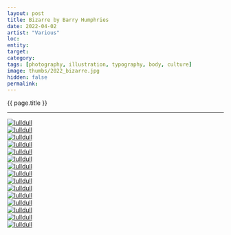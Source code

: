 ```yaml
---
layout: post
title: Bizarre by Barry Humphries
date: 2022-04-02
artist: "Various"
loc: 
entity: 
target: 
category: 
tags: [photography, illustration, typography, body, culture]
image: thumbs/2022_bizarre.jpg
hidden: false
permalink:
---
```




<div class="highlight2">{{ page.title }}</div>

---



<div class="post_image">
	<a href="{{ site.baseurl }}/images/posts/2022_bizarre/001.jpg" target="_blank">
	<img src="{{ site.baseurl }}/images/posts/2022_bizarre/001.jpg" alt="lulldull"></a>
</div>

<div class="post_image">
	<a href="{{ site.baseurl }}/images/posts/2022_bizarre/002.jpg" target="_blank">
	<img src="{{ site.baseurl }}/images/posts/2022_bizarre/002.jpg" alt="lulldull"></a>
</div>

<div class="post_image">
	<a href="{{ site.baseurl }}/images/posts/2022_bizarre/003.jpg" target="_blank">
	<img src="{{ site.baseurl }}/images/posts/2022_bizarre/003.jpg" alt="lulldull"></a>
</div>

<div class="post_image">
	<a href="{{ site.baseurl }}/images/posts/2022_bizarre/004.jpg" target="_blank">
	<img src="{{ site.baseurl }}/images/posts/2022_bizarre/004.jpg" alt="lulldull"></a>
</div>

<div class="post_image">
	<a href="{{ site.baseurl }}/images/posts/2022_bizarre/005.jpg" target="_blank">
	<img src="{{ site.baseurl }}/images/posts/2022_bizarre/005.jpg" alt="lulldull"></a>
</div>

<div class="post_image">
	<a href="{{ site.baseurl }}/images/posts/2022_bizarre/006.jpg" target="_blank">
	<img src="{{ site.baseurl }}/images/posts/2022_bizarre/006.jpg" alt="lulldull"></a>
</div>

<div class="post_image">
	<a href="{{ site.baseurl }}/images/posts/2022_bizarre/007.jpg" target="_blank">
	<img src="{{ site.baseurl }}/images/posts/2022_bizarre/007.jpg" alt="lulldull"></a>
</div>

<div class="post_image">
	<a href="{{ site.baseurl }}/images/posts/2022_bizarre/008.jpg" target="_blank">
	<img src="{{ site.baseurl }}/images/posts/2022_bizarre/008.jpg" alt="lulldull"></a>
</div>

<div class="post_image">
	<a href="{{ site.baseurl }}/images/posts/2022_bizarre/009.jpg" target="_blank">
	<img src="{{ site.baseurl }}/images/posts/2022_bizarre/009.jpg" alt="lulldull"></a>
</div>

<div class="post_image">
	<a href="{{ site.baseurl }}/images/posts/2022_bizarre/010.jpg" target="_blank">
	<img src="{{ site.baseurl }}/images/posts/2022_bizarre/010.jpg" alt="lulldull"></a>
</div>

<div class="post_image">
	<a href="{{ site.baseurl }}/images/posts/2022_bizarre/011.jpg" target="_blank">
	<img src="{{ site.baseurl }}/images/posts/2022_bizarre/011.jpg" alt="lulldull"></a>
</div>

<div class="post_image">
	<a href="{{ site.baseurl }}/images/posts/2022_bizarre/012.jpg" target="_blank">
	<img src="{{ site.baseurl }}/images/posts/2022_bizarre/012.jpg" alt="lulldull"></a>
</div>


<div class="post_image">
	<a href="{{ site.baseurl }}/images/posts/2022_bizarre/013.jpg" target="_blank">
	<img src="{{ site.baseurl }}/images/posts/2022_bizarre/013.jpg" alt="lulldull"></a>
</div>

<div class="post_image">
	<a href="{{ site.baseurl }}/images/posts/2022_bizarre/014.jpg" target="_blank">
	<img src="{{ site.baseurl }}/images/posts/2022_bizarre/014.jpg" alt="lulldull"></a>
</div>


<div class="post_image">
	<a href="{{ site.baseurl }}/images/posts/2022_bizarre/015.jpg" target="_blank">
	<img src="{{ site.baseurl }}/images/posts/2022_bizarre/015.jpg" alt="lulldull"></a>
</div>